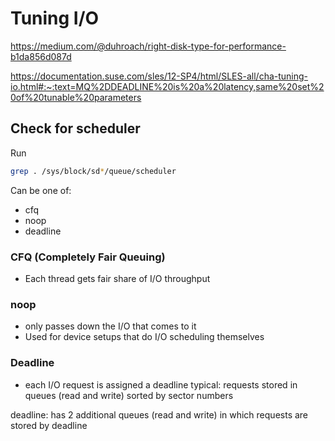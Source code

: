 # Tuning I/O

https://medium.com/@duhroach/right-disk-type-for-performance-b1da856d087d

https://documentation.suse.com/sles/12-SP4/html/SLES-all/cha-tuning-io.html#:~:text=MQ%2DDEADLINE%20is%20a%20latency,same%20set%20of%20tunable%20parameters

## Check for scheduler

Run
```bash
grep . /sys/block/sd*/queue/scheduler
```

Can be one of:
- cfq
- noop
- deadline

### CFQ (Completely Fair Queuing)
- Each thread gets fair share of I/O throughput

### noop
- only passes down the I/O that comes to it
- Used for device setups that do I/O scheduling themselves

### Deadline
- each I/O request is assigned a deadline
typical: requests stored in queues (read and write) sorted by sector numbers

deadline: has 2 additional queues (read and write) in which requests are stored by deadline